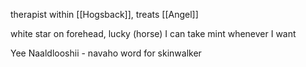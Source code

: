 therapist within [[Hogsback]], treats [[Angel]]

white star on forehead, lucky (horse)
I can take mint whenever I want

Yee Naaldlooshii - navaho word for skinwalker